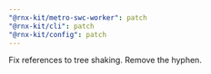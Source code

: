 ```yaml
---
"@rnx-kit/metro-swc-worker": patch
"@rnx-kit/cli": patch
"@rnx-kit/config": patch
---
```


Fix references to tree shaking. Remove the hyphen.
